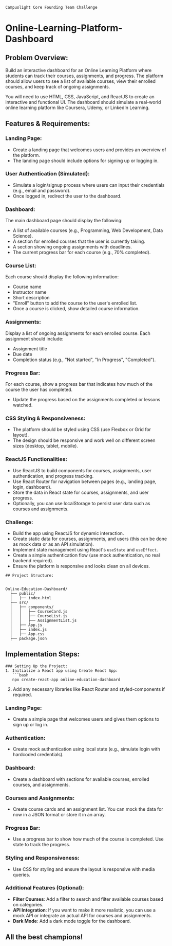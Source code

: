 ```markdown
Campuslight Core Founding Team Challenge
```
# Online-Learning-Platform-Dashboard

## Problem Overview:
Build an interactive dashboard for an Online Learning Platform where students can track their courses, assignments, and progress. The platform should allow users to see a list of available courses, view their enrolled courses, and keep track of ongoing assignments.

You will need to use HTML, CSS, JavaScript, and ReactJS to create an interactive and functional UI. The dashboard should simulate a real-world online learning platform like Coursera, Udemy, or LinkedIn Learning.

## Features & Requirements:

### Landing Page:
- Create a landing page that welcomes users and provides an overview of the platform.
- The landing page should include options for signing up or logging in.

### User Authentication (Simulated):
- Simulate a login/signup process where users can input their credentials (e.g., email and password).
- Once logged in, redirect the user to the dashboard.

### Dashboard:
The main dashboard page should display the following:
- A list of available courses (e.g., Programming, Web Development, Data Science).
- A section for enrolled courses that the user is currently taking.
- A section showing ongoing assignments with deadlines.
- The current progress bar for each course (e.g., 70% completed).

### Course List:
Each course should display the following information:
- Course name
- Instructor name
- Short description
- "Enroll" button to add the course to the user's enrolled list.
- Once a course is clicked, show detailed course information.

### Assignments:
Display a list of ongoing assignments for each enrolled course.
Each assignment should include:
- Assignment title
- Due date
- Completion status (e.g., "Not started", "In Progress", "Completed").

### Progress Bar:
For each course, show a progress bar that indicates how much of the course the user has completed.
- Update the progress based on the assignments completed or lessons watched.

### CSS Styling & Responsiveness:
- The platform should be styled using CSS (use Flexbox or Grid for layout).
- The design should be responsive and work well on different screen sizes (desktop, tablet, mobile).

### ReactJS Functionalities:
- Use ReactJS to build components for courses, assignments, user authentication, and progress tracking.
- Use React Router for navigation between pages (e.g., landing page, login, dashboard).
- Store the data in React state for courses, assignments, and user progress.
- Optionally, you can use localStorage to persist user data such as courses and assignments.

### Challenge:
- Build the app using ReactJS for dynamic interaction.
- Create static data for courses, assignments, and users (this can be done as mock data or as an API simulation).
- Implement state management using React's `useState` and `useEffect`.
- Create a simple authentication flow (use mock authentication, no real backend required).
- Ensure the platform is responsive and looks clean on all devices.
```
## Project Structure:


Online-Education-Dashboard/
  ├── public/
  │   ├── index.html
  ├── src/
  │   ├── components/
  │   │   ├── CourseCard.js
  │   │   ├── CourseList.js
  │   │   ├── AssignmentList.js
  │   ├── App.js
  │   ├── index.js
  │   ├── App.css
  ├── package.json

```
## Implementation Steps:
```
### Setting Up the Project:
1. Initialize a React app using Create React App:
   ```bash
   npx create-react-app online-education-dashboard
   ```
2. Add any necessary libraries like React Router and styled-components if required.

### Landing Page:
- Create a simple page that welcomes users and gives them options to sign up or log in.

### Authentication:
- Create mock authentication using local state (e.g., simulate login with hardcoded credentials).

### Dashboard:
- Create a dashboard with sections for available courses, enrolled courses, and assignments.

### Courses and Assignments:
- Create course cards and an assignment list. You can mock the data for now in a JSON format or store it in an array.

### Progress Bar:
- Use a progress bar to show how much of the course is completed. Use state to track the progress.

### Styling and Responsiveness:
- Use CSS for styling and ensure the layout is responsive with media queries.

### Additional Features (Optional):
- **Filter Courses**: Add a filter to search and filter available courses based on categories.
- **API Integration**: If you want to make it more realistic, you can use a mock API or integrate an actual API for courses and assignments.
- **Dark Mode**: Add a dark mode toggle for the dashboard.

## All the best champions!
```
